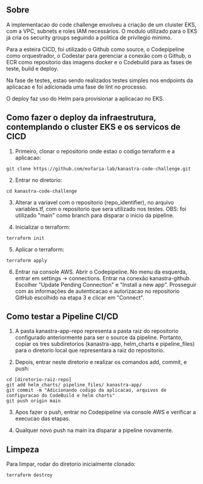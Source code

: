 ## Sobre 

A implementacao do code challenge envolveu a criação de um cluister EKS, com a VPC, subnets e roles IAM necessários. O modulo utilizado para o EKS já cria os security groups seguindo a politica de privilegio minimo.

Para a esteira CICD, foi utilizado o Github como source, o Codepipeline como orquestrador, o Codestar para gerenciar a conexão com o Github, o ECR como repositorio das imagens docker e o Codebuild para as fases de teste, build e deploy.

Na fase de testes, estao sendo realizados testes simples nos endpoints da aplicacao e foi adicionada uma fase de lint no processo.

O deploy faz uso do Helm para provisionar a aplicacao no EKS.

## Como fazer o deploy da infraestrutura, contemplando o cluster EKS e os servicos de CICD

1. Primeiro, clonar o repositorio onde estao o codigo terraform e a aplicacao:

```
git clone https://github.com/eofaria-lab/kanastra-code-challenge.git
```

2. Entrar no diretorio:

```
cd kanastra-code-challenge
```

3. Alterar a variavel com o repositorio (repo_identifier), no arquivo variables.tf, com o repositorio que sera utilizado nos testes. OBS: foi utilizado "main" como branch para disparar o inicio da pipeline.

4. Inicializar o terraform:

```
terraform init
```

5. Aplicar o terraform:

```
terraform apply
```

6. Entrar na console AWS. Abrir o Codepipeline. No menu da esquerda, entrar em settings -> connections. Entrar na conexão kanastra-github. Escolher "Update Pending Connection" e "Install a new app". Prosseguir com as informações de autenticacao e autorizacao no repositorio GitHub escolhido na etapa 3 e clicar em "Connect".


## Como testar a Pipeline CI/CD

1. A pasta kanastra-app-repo representa a pasta raiz do repositorio configurado anteriormente para ser o source da pipeline. Portanto, copiar os tres subdiretorios (kanastra-app, helm_charts e pipeline_files) para o diretorio local que representara a raiz do repositorio.

2. Depois, entrar neste diretorio e realizar os comandos add, commit, e push:

```
cd [diretorio-raiz-repo]
git add helm_charts/ pipeline_files/ kanastra-app/
git commit -m "Adicionando codigo da aplicacao, arquivos de configuracao do CodeBuild e helm charts"
git push origin main
```

3. Apos fazer o push, entrar no Codepipeline via console AWS e verificar a execucao das etapas. 

4. Qualquer novo push na main ira disparar a pipeline novamente.

## Limpeza

Para limpar, rodar do diretorio inicialmente clonado:

```
terraform destroy
```